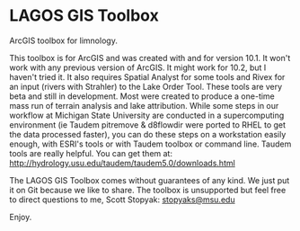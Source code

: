 LAGOS GIS Toolbox
===================

ArcGIS toolbox for limnology.

This toolbox is for ArcGIS and was created with and for version 10.1. It won't work with any previous version of ArcGIS.
It might work for 10.2, but I haven't tried it.
It also requires Spatial Analyst for some tools and Rivex for an input (rivers with Strahler) to the Lake Order Tool.
These tools are very beta and still in development. Most were created to produce a one-time mass run of terrain analysis and lake attribution.
While some steps in our workflow at Michigan State University are conducted in a supercomputing environment (ie Taudem
pitremove & d8flowdir were ported to RHEL to get the data processed faster), you can do these steps on a workstation
easily enough, with ESRI's tools or with Taudem toolbox or command line. Taudem tools are really helpful.
You can get them at:
http://hydrology.usu.edu/taudem/taudem5.0/downloads.html

The LAGOS GIS Toolbox comes without guarantees of any kind. We just put it on Git because we like to share. 
The toolbox is unsupported but feel free to direct questions to me, Scott Stopyak: stopyaks@msu.edu

Enjoy.
